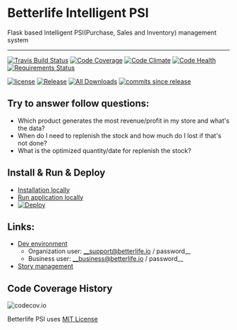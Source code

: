 
# Betterlife Intelligent PSI

Flask based Intelligent PSI(Purchase, Sales and Inventory) management system

----
[![Travis Build Status](https://img.shields.io/travis/betterlife/psi.svg?label=Travis)](https://travis-ci.org/betterlife/psi)
[![Code Coverage](https://img.shields.io/codecov/c/github/betterlife/psi.svg?label=Coverage)](http://codecov.io/github/betterlife/psi?branch=master)
[![Code Climate](https://img.shields.io/codeclimate/github/betterlife/psi.svg?label=Grade)]()
[![Code Health](https://landscape.io/github/betterlife/psi/master/landscape.svg?style=flat)](https://landscape.io/github/betterlife/psi/master)
[![Requirements Status](https://requires.io/github/betterlife/psi/requirements.svg?branch=master)](https://requires.io/github/betterlife/psi/requirements/?branch=master)

[![license](https://img.shields.io/github/license/betterlife/psi.svg)](http://doge.mit-license.org)
[![Release](https://img.shields.io/github/release/betterlife/psi.svg)](http://github.com/betterlife/psi/releases)
[![All Downloads](https://img.shields.io/github/downloads/betterlife/psi/total.svg?label=Downlaods)](http://github.com/betterlife/psi/releases)
[![commits since release](https://img.shields.io/github/commits-since/betterlife/psi/V0.6.5.svg)](http://github.com/betterlife/psi/releases)

## Try to answer follow questions:

  - Which product generates the most revenue/profit in my store and what's the data?
  - When do I need to replenish the stock and how much do I lost if that's not done?
  - What is the optimized quantity/date for replenish the stock?
  
## Install & Run & Deploy
  -  [Installation locally](https://github.com/betterlife/psi/wiki/Installation)
  -  [Run application locally](https://github.com/betterlife/psi/wiki/Run-the-application)
  -  [![Deploy](https://www.herokucdn.com/deploy/button.svg)](https://heroku.com/deploy)

## Links:

  - [Dev environment](https://psi-dev.herokuapp.com/)
    - Organization user: __support@betterlife.io / password__
    - Business user: __business@betterlife.io / password__
  - [Story management](https://betterlife.atlassian.net)

## Code Coverage History

![codecov.io](http://codecov.io/github/betterlife/psi/branch.svg?branch=master)
    
Betterlife PSI uses [MIT License](https://github.com/betterlife/flask-psi/blob/master/LICENSE)
